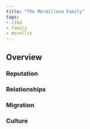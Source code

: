 ```yaml
---
title: "The Moráillona Family"
tags:
- c1bd
- family
- morellic
---
```

## Overview

### Reputation

### Relationships

### Migration

### Culture
